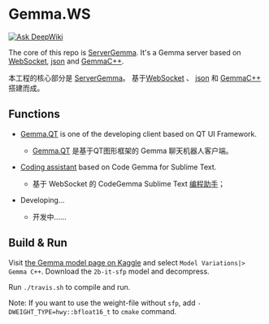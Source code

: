 # Gemma.WS

[![Ask DeepWiki](https://deepwiki.com/badge.svg)](https://deepwiki.com/zeerd/gemma.ws)

The core of this repo is [ServerGemma](./server/README.md).
It's a Gemma server based on
[WebSocket](https://github.com/machinezone/IXWebSocket),
[json](https://github.com/nlohmann/json.git)
and [GemmaC++](https://github.com/google/gemma.cpp).

本工程的核心部分是 [ServerGemma](./server/README.md)。
基于[WebSocket](https://github.com/machinezone/IXWebSocket) 、
[json](https://github.com/nlohmann/json.git)
和 [GemmaC++](https://github.com/google/gemma.cpp) 搭建而成。

## Functions

* [Gemma.QT](./clients/qt/README.md) is one of the developing client based on QT UI Framework.
  * [Gemma.QT](./clients/qt/README.md) 是基于QT图形框架的 Gemma 聊天机器人客户端。

* [Coding assistant](./clients/CodeGamme-SublimeTextPlugin/README.md) based on Code Gemma for Sublime Text.
  * 基于 WebSocket 的 CodeGemma Sublime Text [编程助手](./clients/CodeGamme-SublimeTextPlugin/README.md)；

* Developing...
  * 开发中……

## Build & Run

Visit [the Gemma model page on
Kaggle](https://www.kaggle.com/models/google/gemma) and
select `Model Variations|> Gemma C++`.
Download the `2b-it-sfp` model and decompress.

Run `./travis.sh` to compile and run.

Note:
If you want to use the weight-file without `sfp`,
add `-DWEIGHT_TYPE=hwy::bfloat16_t` to `cmake` command.
